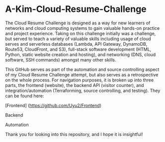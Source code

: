 # A-Kim-Cloud-Resume-Challenge
The Cloud Resume Challenge is designed as a way for new learners of networks and cloud computing systems to gain valuable hands-on practice and project experience. Taking on this challenge initially was a challenge, but served to teach a variety of valuable skills including usage of cloud serves and serverless databases (Lambda, API Gateway, DynamoDB, Route53, CloudFront, and S3), full-stack software development (HTML, Python, static website creation and hosting), and networking (DNS, cloud software, SSH commands) amongst many other skills. 

This GitHub serves as part of the automation and source controlling aspect of my Cloud Resume Challenge attempt, but also serves as a retrospective on the whole process. For navigation purposes, it is broken up into three parts, the frontend (website), the backend API (visitor counter), and integration/automation (Terraforming, source controlling, and testing). They can be found here:

[Frontend] (https://github.com/Uyu2/Frontend)

Backend

Automation

Thank you for looking into this repository, and I hope it is insightful!
